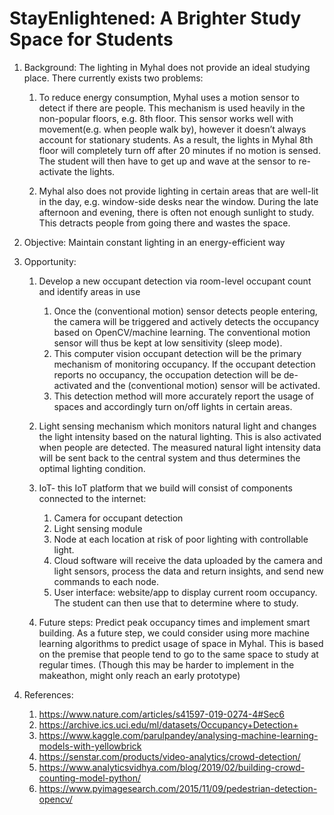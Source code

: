 # StayEnlightened: A Brighter Study Space for Students

1. Background: The lighting in Myhal does not provide an ideal studying place. There currently exists two problems:
   1. To reduce energy consumption, Myhal uses a motion sensor to detect if there are people. This mechanism is used heavily in the non-popular floors, e.g. 8th floor.  This sensor works well with movement(e.g. when people walk by), however it doesn’t always  account for stationary students. As a result, the lights in Myhal 8th floor will completely turn off after 20 minutes if no motion is sensed. The student will then have to get up and wave at the sensor to re-activate the lights.

   2. Myhal also does not provide lighting in certain areas that are well-lit in the day, e.g. window-side desks near the window. During the late afternoon and evening, there is often not enough sunlight to study. This detracts people from going there and wastes the space.  

2. Objective: Maintain constant lighting in an energy-efficient way

3. Opportunity:

   1. Develop a new occupant detection via room-level occupant count and identify areas in use

      1. Once the (conventional motion) sensor detects people entering, the camera will be triggered and actively detects the occupancy based on OpenCV/machine learning. The conventional motion sensor will thus be kept at low sensitivity (sleep mode).
      2. This computer vision occupant detection will be the primary mechanism of monitoring occupancy. If the occupant detection reports no occupancy, the occupation detection will be de-activated and the (conventional motion) sensor will be activated.
      3. This detection method will more accurately report the usage of spaces and accordingly turn on/off lights in certain areas.
   2. Light sensing mechanism which monitors natural light and changes the light intensity based on the natural lighting. This is also activated when people are detected. The measured natural light intensity data will be sent back to the central system and thus determines the optimal lighting condition.
   3. IoT- this IoT platform that we build will consist of components connected to the internet:
       1. Camera for occupant detection
       2. Light sensing module
       3. Node at each location at risk of poor lighting with controllable light.
       4. Cloud software will receive the data uploaded by the camera and light sensors, process the data and return insights, and send new commands to each node.
       5. User interface: website/app to display current room occupancy. The student can then use that to determine where to study.
   4. Future steps: Predict peak occupancy times and implement smart building.
      As a future step, we could consider using more machine learning algorithms to predict usage of space in Myhal. This is based on the premise that people tend to go to the same space to study at regular times. (Though this may be harder to implement in the makeathon, might only reach an early prototype)

4. References:
      1. https://www.nature.com/articles/s41597-019-0274-4#Sec6
      2. https://archive.ics.uci.edu/ml/datasets/Occupancy+Detection+
      3. https://www.kaggle.com/parulpandey/analysing-machine-learning-models-with-yellowbrick
      4. https://senstar.com/products/video-analytics/crowd-detection/
      5. https://www.analyticsvidhya.com/blog/2019/02/building-crowd-counting-model-python/
      6. https://www.pyimagesearch.com/2015/11/09/pedestrian-detection-opencv/
